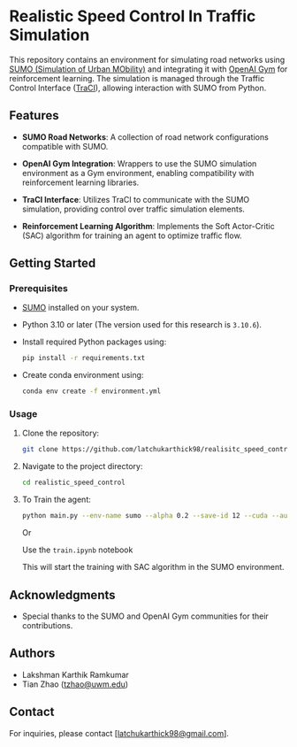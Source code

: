 # Realistic Speed Control In Traffic Simulation

This repository contains an environment for simulating road networks using [SUMO (Simulation of Urban MObility)](https://www.eclipse.org/sumo/) and integrating it with [OpenAI Gym](https://gym.openai.com/) for reinforcement learning. The simulation is managed through the Traffic Control Interface ([TraCI](https://sumo.dlr.de/docs/TraCI.html)), allowing interaction with SUMO from Python.

## Features

- **SUMO Road Networks**: A collection of road network configurations compatible with SUMO.

- **OpenAI Gym Integration**: Wrappers to use the SUMO simulation environment as a Gym environment, enabling compatibility with reinforcement learning libraries.

- **TraCI Interface**: Utilizes TraCI to communicate with the SUMO simulation, providing control over traffic simulation elements.

- **Reinforcement Learning Algorithm**: Implements the Soft Actor-Critic (SAC) algorithm for training an agent to optimize traffic flow.

## Getting Started

### Prerequisites

- [SUMO](https://www.eclipse.org/sumo/) installed on your system.

- Python 3.10 or later (The version used for this research is `3.10.6`).

- Install required Python packages using:

  ```bash
  pip install -r requirements.txt
  ```

- Create conda environment using:
    ```bash
    conda env create -f environment.yml
    ```

### Usage

1. Clone the repository:

   ```bash
   git clone https://github.com/latchukarthick98/realisitc_speed_control.git
   ```

2. Navigate to the project directory:

   ```bash
   cd realistic_speed_control
   ```

3. To Train the agent:

   ```bash
   python main.py --env-name sumo --alpha 0.2 --save-id 12 --cuda --automatic_entropy_tuning True
   ```

   Or

   Use the `train.ipynb` notebook

   This will start the training with SAC algorithm in the SUMO environment.


## Acknowledgments

- Special thanks to the SUMO and OpenAI Gym communities for their contributions.


## Authors

- Lakshman Karthik Ramkumar
- Tian Zhao (tzhao@uwm.edu)
## Contact

For inquiries, please contact [latchukarthick98@gmail.com].